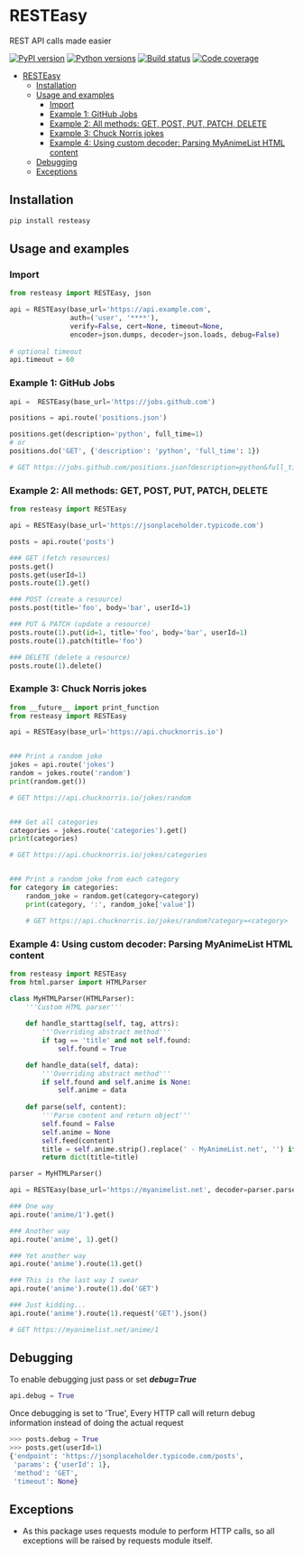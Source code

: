 # RESTEasy

REST API calls made easier

[![PyPI version](https://img.shields.io/pypi/v/resteasy.svg)](https://pypi.org/project/resteasy)
[![Python versions](https://img.shields.io/pypi/v/resteasy.svg)](https://pypi.org/project/resteasy)
[![Build status](https://travis-ci.org/sayanarijit/resteasy.svg?branch=master)](https://travis-ci.org/sayanarijit/resteasy)
[![Code coverage](https://codecov.io/gh/sayanarijit/resteasy/branch/master/graph/badge.svg)](https://codecov.io/gh/sayanarijit/resteasy)

- [RESTEasy](#resteasy)
    - [Installation](#installation)
    - [Usage and examples](#usage-and-examples)
        - [Import](#import)
        - [Example 1: GitHub Jobs](#example-1-github-jobs)
        - [Example 2: All methods: GET, POST, PUT, PATCH, DELETE](#example-2-all-methods-get-post-put-patch-delete)
        - [Example 3: Chuck Norris jokes](#example-3-chuck-norris-jokes)
        - [Example 4: Using custom decoder: Parsing MyAnimeList HTML content](#example-4-using-custom-decoder-parsing-myanimelist-html-content)
    - [Debugging](#debugging)
    - [Exceptions](#exceptions)

## Installation

```bash
pip install resteasy
```

## Usage and examples

### Import

```python
from resteasy import RESTEasy, json

api = RESTEasy(base_url='https://api.example.com',
               auth=('user', '****'),
               verify=False, cert=None, timeout=None,
               encoder=json.dumps, decoder=json.loads, debug=False)
               
# optional timeout
api.timeout = 60
```

### Example 1: GitHub Jobs

```python
api =  RESTEasy(base_url='https://jobs.github.com')

positions = api.route('positions.json')

positions.get(description='python', full_time=1)
# or
positions.do('GET', {'description': 'python', 'full_time': 1})

# GET https://jobs.github.com/positions.json?description=python&full_time=1
```

### Example 2: All methods: GET, POST, PUT, PATCH, DELETE

```python
from resteasy import RESTEasy

api = RESTEasy(base_url='https://jsonplaceholder.typicode.com')

posts = api.route('posts')

### GET (fetch resources)
posts.get()
posts.get(userId=1)
posts.route(1).get()

### POST (create a resource)
posts.post(title='foo', body='bar', userId=1)

### PUT & PATCH (update a resource)
posts.route(1).put(id=1, title='foo', body='bar', userId=1)
posts.route(1).patch(title='foo')

### DELETE (delete a resource)
posts.route(1).delete()
```

### Example 3: Chuck Norris jokes

```python
from __future__ import print_function
from resteasy import RESTEasy

api = RESTEasy(base_url='https://api.chucknorris.io')


### Print a random joke
jokes = api.route('jokes')
random = jokes.route('random')
print(random.get())

# GET https://api.chucknorris.io/jokes/random


### Get all categories
categories = jokes.route('categories').get()
print(categories)

# GET https://api.chucknorris.io/jokes/categories


### Print a random joke from each category
for category in categories:
    random_joke = random.get(category=category)
    print(category, ':', random_joke['value'])

    # GET https://api.chucknorris.io/jokes/random?category=<category>
```

### Example 4: Using custom decoder: Parsing MyAnimeList HTML content

```python
from resteasy import RESTEasy
from html.parser import HTMLParser

class MyHTMLParser(HTMLParser):
    '''Custom HTML parser'''
    
    def handle_starttag(self, tag, attrs):
        '''Overriding abstract method'''
        if tag == 'title' and not self.found:
            self.found = True

    def handle_data(self, data):
        '''Overriding abstract method'''
        if self.found and self.anime is None:
            self.anime = data
    
    def parse(self, content):
        '''Parse content and return object'''
        self.found = False
        self.anime = None
        self.feed(content)
        title = self.anime.strip().replace(' - MyAnimeList.net', '') if self.found else None
        return dict(title=title)

parser = MyHTMLParser()

api = RESTEasy(base_url='https://myanimelist.net', decoder=parser.parse)

### One way
api.route('anime/1').get()

### Another way
api.route('anime', 1).get()

### Yet another way
api.route('anime').route(1).get()

### This is the last way I swear
api.route('anime').route(1).do('GET')

### Just kidding...
api.route('anime').route(1).request('GET').json()

# GET https://myanimelist.net/anime/1
```

## Debugging

To enable debugging just pass or set ***debug=True***

```python
api.debug = True
```

Once debugging is set to 'True', Every HTTP call will return debug information instead of doing the actual request

```python
>>> posts.debug = True
>>> posts.get(userId=1)
{'endpoint': 'https://jsonplaceholder.typicode.com/posts',
 'params': {'userId': 1},
 'method': 'GET',
 'timeout': None}
```

## Exceptions

* As this package uses requests module to perform HTTP calls, so all exceptions will be raised by requests module itself.
